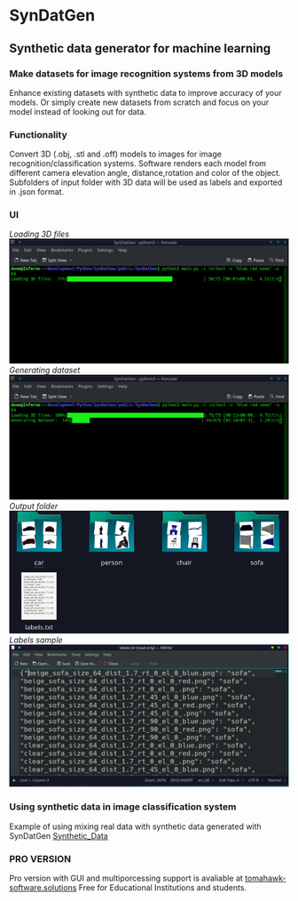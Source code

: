 # SynDatGen
## Synthetic data generator for machine learning
### Make datasets for image recognition systems from 3D models
Enhance existing datasets with synthetic data to improve accuracy of your models.
Or simply create new datasets from scratch and focus on your model instead of looking out for data.


### Functionality
Convert 3D (.obj, .stl and .off) models to images for image recognition/classification systems. 
Software renders each model from different camera elevation angle, distance,rotation and color of the object.
Subfolders of input folder with 3D data will be used as labels and exported in .json format.


### UI
*Loading 3D files*
![Loading 3D files](https://github.com/SynDatGen/SynDatGen/blob/gh-pages/UI/Loading%20models.png)
*Generating dataset*
![Generating dataset](https://github.com/SynDatGen/SynDatGen/blob/gh-pages/UI/Generating%20dataset.png)
*Output folder*
![Output folder](https://github.com/SynDatGen/SynDatGen/blob/gh-pages/UI/output_folder.png)
*Labels sample*
![Labels](https://github.com/SynDatGen/SynDatGen/blob/gh-pages/UI/labels.png)


### Using synthetic data in image classification system
Example of using mixing real data with synthetic data generated with SynDatGen
[Synthetic_Data](https://colab.research.google.com/drive/1SaZaPVJGgoNMRPobCiwJ9i-LG4hbE2Ti#scrollTo=9SGt3EWw_syG)

### PRO VERSION
Pro version with GUI and multiporcessing support is avaliable at [tomahawk-software.solutions](https://tomahawk-software.solutions)
Free for Educational Institutions and students. 
